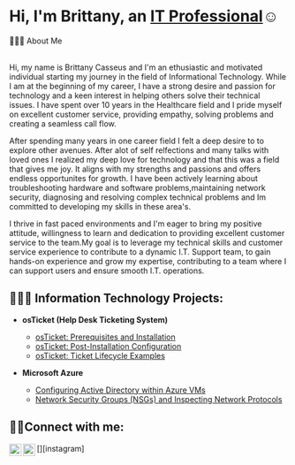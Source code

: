 
<h1>Hi, I'm Brittany, an <a href="https://linkedin.com/in/brittany-casseus">IT Professional</a>☺</h1>
👩🏾‍💻 About Me<br />
<br />


Hi, my name is Brittany Casseus and I'm an ethusiastic and motivated individual starting my journey in the field of Informational Technology. While I am at the beginning of my career, I have a strong desire and passion for technology and a keen interest in helping others solve their technical issues. I have spent over 10 years in the Healthcare field and I pride myself on excellent customer service, providing empathy, solving problems and creating a seamless call flow. 

After spending many years in one career field I felt a deep desire to to explore other avenues. After alot of self relfections and many talks with loved ones I realized my deep love for technology and that this was a field that gives me joy. It aligns with my strengths and passions and offers endless opportunites for growth. I have been actively learning about troubleshooting hardware and software problems,maintaining network security, diagnosing and resolving complex technical problems and Im committed to developing my skills in these area's.
	
 I thrive in fast paced environments and I'm eager to bring my positive attitude, willingness to learn and dedication to providing excellent customer service to the team.My goal is to leverage my technical skills and customer service experience to contribute to a dynamic I.T. Support team, to gain hands-on experience and grow my expertise, contributing to a team where I can support users and ensure smooth I.T. operations.

<h2>👩🏾‍💻 Information Technology Projects:</h2>

- <b>osTicket (Help Desk Ticketing System)</b>
  - [osTicket: Prerequisites and Installation](https://github.com/brittanycass/osticket-prereqs)
  - [osTicket: Post-Installation Configuration](https://github.com/brittanycass/post-install-config)
  - [osTicket: Ticket Lifecycle Examples](https://github.com/brittanycass/ticket-lifecycle)
- <b>Microsoft Azure</b>
  
  - [Configuring Active Directory within Azure VMs](https://github.com/brittanycass/configure-ad) 
  - [Network Security Groups (NSGs) and Inspecting Network Protocols](https://github.com/brittanycass/azure-network-protocols)

<h2>🤳🏾Connect with me:</h2>

[<img align="left" alt="Josh | LinkedIn" width="22px" src="https://cdn.jsdelivr.net/npm/simple-icons@v3/icons/linkedin.svg" />][linkedin]
[<img align="left" alt="Josh | Instagram" width="22px" src="https://cdn.jsdelivr.net/npm/simple-icons@v3/icons/instagram.svg" />][instagram]


[linkedin]: https://linkedin.com/in/brittany-casseus
